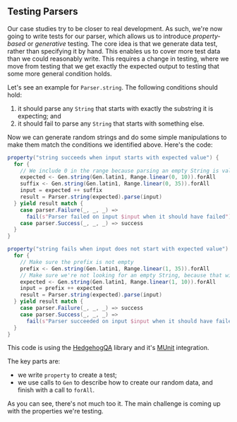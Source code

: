 ## Testing Parsers

Our case studies try to be closer to real development. As such, we're now going to write tests for our parser, which allows us to introduce *property-based* or *generative* testing. The core idea is that we generate data test, rather than specifying it by hand. This enables us to cover more test data than we could reasonably write. This requires a change in testing, where we move from testing that we get exactly the expected output to testing that some more general condition holds.

Let's see an example for `Parser.string`. The following conditions should hold:

1. it should parse any `String` that starts with exactly the substring it is expecting; and
2. it should fail to parse any `String` that starts with something else.

Now we can generate random strings and do some simple manipulations to make them match the conditions we identified above. Here's the code:

```scala
property("string succeeds when input starts with expected value") {
  for {
    // We include 0 in the range because parsing an empty String is valid
    expected <- Gen.string(Gen.latin1, Range.linear(0, 10)).forAll
    suffix <- Gen.string(Gen.latin1, Range.linear(0, 35)).forAll
    input = expected ++ suffix
    result = Parser.string(expected).parse(input)
  } yield result match {
    case parser.Failure(_, _, _) =>
      fail(s"Parser failed on input $input when it should have failed")
    case parser.Success(_, _, _) => success
  }
}

property("string fails when input does not start with expected value") {
  for {
    // Make sure the prefix is not empty
    prefix <- Gen.string(Gen.latin1, Range.linear(1, 35)).forAll
    // Make sure we're not looking for an empty String, because that will match anything
    expected <- Gen.string(Gen.latin1, Range.linear(1, 10)).forAll
    input = prefix ++ expected
    result = Parser.string(expected).parse(input)
  } yield result match {
    case parser.Failure(_, _, _) => success
    case parser.Success(_, _, _) =>
      fail(s"Parser succeeded on input $input when it should have failed")
  }
}
```

This code is using the [HedgehogQA](https://hedgehogqa.github.io/scala-hedgehog/) library and it's [MUnit](https://scalameta.org/munit/) integration. 

The key parts are:

- we write `property` to create a test;
- we use calls to `Gen` to describe how to create our random data, and finish with a call to `forAll`.

As you can see, there's not much too it. The main challenge is coming up with the properties we're testing.
